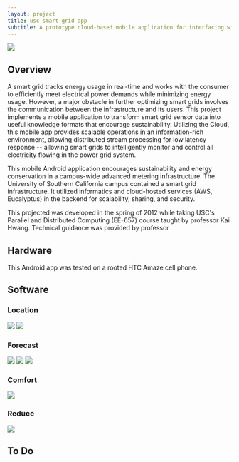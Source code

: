 ```yaml
---
layout: project
title: usc-smart-grid-app
subtitle: A prototype cloud-based mobile application for interfacing with the smart grid infrastructure on the USC campus.
---
```


<img src="http://niftyhedgehog.com/usc-smart-grid-app/images/smartgrid_app_thumbnail.jpg">

## Overview
A smart grid tracks energy usage in real-time and works with the consumer to efficiently meet electrical power demands while minimizing energy usage. However, a major obstacle in further optimizing smart grids involves the communication between the infrastructure and its users. This project implements a mobile application to transform smart grid sensor data into useful knowledge formats that encourage sustainability. Utilizing the Cloud, this mobile app provides scalable operations in an information-rich environment, allowing distributed stream processing for low latency response -- allowing smart grids to intelligently monitor and control all electricity flowing in the power grid system.

This mobile Android application encourages sustainability and energy conservation in a campus-wide advanced metering infrastructure. The University of Southern California campus contained a smart grid infrastructure. It utilized informatics and cloud-hosted services (AWS, Eucalyptus) in the backend for scalability, sharing, and security.

This projected was developed in the spring of 2012 while taking USC's Parallel and Distributed Computing (EE-657) course taught by professor Kai Hwang. Technical guidance was provided by professor

## Hardware
This Android app was tested on a rooted HTC Amaze cell phone.

## Software
### Location
<img src="http://niftyhedgehog.com/usc-smart-grid-app/images/post_location.png">
<img src="http://niftyhedgehog.com/usc-smart-grid-app/images/location_gps.jpg">

### Forecast
<img src="http://niftyhedgehog.com/usc-smart-grid-app/images/get_forecast.png">
<img src="http://niftyhedgehog.com/usc-smart-grid-app/images/123456789001_plot_cost.png">
<img src="http://niftyhedgehog.com/usc-smart-grid-app/images/forecast_tcc.jpg">

### Comfort
<img src="http://niftyhedgehog.com/usc-smart-grid-app/images/comfort.jpg">

### Reduce
<img src="http://niftyhedgehog.com/usc-smart-grid-app/images/reduce.jpg">

## To Do

